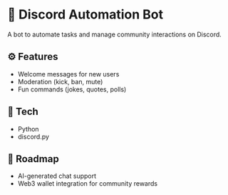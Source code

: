 # 🤖 Discord Automation Bot

A bot to automate tasks and manage community interactions on Discord.

## ⚙️ Features
- Welcome messages for new users
- Moderation (kick, ban, mute)
- Fun commands (jokes, quotes, polls)

## 🔧 Tech
- Python
- discord.py

## 🚀 Roadmap
- AI-generated chat support
- Web3 wallet integration for community rewards
